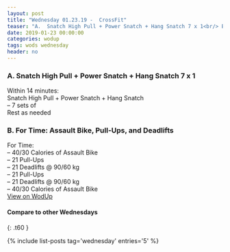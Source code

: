 ```yaml
---
layout: post
title: "Wednesday 01.23.19 -  CrossFit"
teaser: "A.  Snatch High Pull + Power Snatch + Hang Snatch 7 x 1<br/> B.  For Time: Assault Bike, Pull-Ups, and Deadlifts"
date: 2019-01-23 00:00:00
categories: wodup
tags: wods wednesday
header: no
---
```



<h3>A.  Snatch High Pull + Power Snatch + Hang Snatch 7 x 1</h3>
Within 14 minutes:<br/>
Snatch High Pull + Power Snatch + Hang Snatch<br/>– 7 sets of <br/>Rest as needed<br/>
<h3>B.  For Time: Assault Bike, Pull-Ups, and Deadlifts</h3>
For Time:<br/>– 40/30 Calories of Assault Bike<br/>– 21 Pull-Ups<br/>– 21 Deadlifts @ 90/60 kg<br/>– 21 Pull-Ups<br/>– 21 Deadlifts @ 90/60 kg<br/>– 40/30 Calories of Assault Bike<br/>
<a href="https://www.wodup.com/gyms/asphodel/wods/12576" target="blank">View on WodUp</a>


#### Compare to other Wednesdays
{: .t60 }

{% include list-posts tag='wednesday' entries='5' %}